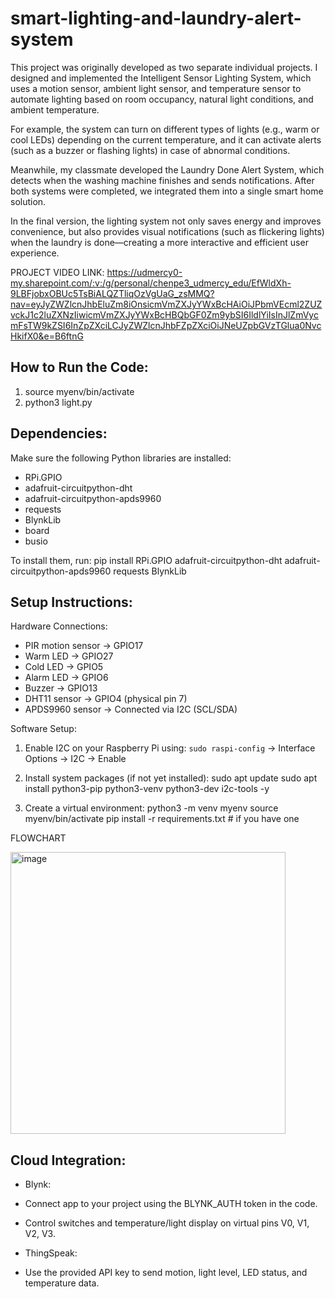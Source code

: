 # smart-lighting-and-laundry-alert-system
This project was originally developed as two separate individual projects. I designed and implemented the Intelligent Sensor Lighting System, which uses a motion sensor, ambient light sensor, and temperature sensor to automate lighting based on room occupancy, natural light conditions, and ambient temperature.

For example, the system can turn on different types of lights (e.g., warm or cool LEDs) depending on the current temperature, and it can activate alerts (such as a buzzer or flashing lights) in case of abnormal conditions.

Meanwhile, my classmate developed the Laundry Done Alert System, which detects when the washing machine finishes and sends notifications. After both systems were completed, we integrated them into a single smart home solution.

In the final version, the lighting system not only saves energy and improves convenience, but also provides visual notifications (such as flickering lights) when the laundry is done—creating a more interactive and efficient user experience.

PROJECT VIDEO LINK: https://udmercy0-my.sharepoint.com/:v:/g/personal/chenpe3_udmercy_edu/EfWldXh-9LBFjobxOBUc5TsBiALQZTliqOzVgUaG_zsMMQ?nav=eyJyZWZlcnJhbEluZm8iOnsicmVmZXJyYWxBcHAiOiJPbmVEcml2ZUZvckJ1c2luZXNzIiwicmVmZXJyYWxBcHBQbGF0Zm9ybSI6IldlYiIsInJlZmVycmFsTW9kZSI6InZpZXciLCJyZWZlcnJhbFZpZXciOiJNeUZpbGVzTGlua0NvcHkifX0&e=B6ftnG

How to Run the Code:
-----------------------
1. source myenv/bin/activate
2. python3 light.py

Dependencies:
----------------
Make sure the following Python libraries are installed:

- RPi.GPIO
- adafruit-circuitpython-dht
- adafruit-circuitpython-apds9960
- requests
- BlynkLib
- board
- busio

To install them, run:
pip install RPi.GPIO adafruit-circuitpython-dht adafruit-circuitpython-apds9960 requests BlynkLib


Setup Instructions:
-----------------------
Hardware Connections:
- PIR motion sensor → GPIO17
- Warm LED → GPIO27
- Cold LED → GPIO5
- Alarm LED → GPIO6
- Buzzer → GPIO13
- DHT11 sensor → GPIO4 (physical pin 7)
- APDS9960 sensor → Connected via I2C (SCL/SDA)

Software Setup:
1. Enable I2C on your Raspberry Pi using:
   `sudo raspi-config` → Interface Options → I2C → Enable

2. Install system packages (if not yet installed):
sudo apt update sudo apt install python3-pip python3-venv python3-dev i2c-tools -y

3. Create a virtual environment:
python3 -m venv myenv source myenv/bin/activate pip install -r requirements.txt # if you have one

FLOWCHART

<img width="440" height="451" alt="image" src="https://github.com/user-attachments/assets/ee5da87c-e38a-40cc-a53b-f0cd86bfff1f" />


Cloud Integration:
-----------------------
- Blynk:
- Connect app to your project using the BLYNK_AUTH token in the code.
- Control switches and temperature/light display on virtual pins V0, V1, V2, V3.

- ThingSpeak:
- Use the provided API key to send motion, light level, LED status, and temperature data.
